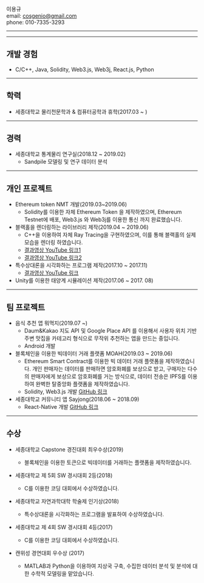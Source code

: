 
이용규  
email: cosgenio@gmail.com  
phone: 010-7335-3293

***
***

## 개발 경험
  * C/C++, Java, Solidity, Web3.js, Web3j, React.js, Python
 
***


## 학력
 * 세종대학교 물리천문학과 & 컴퓨터공학과 휴학(2017.03 ~ )

***

## 경력
  * 세종대학교 통계물리 연구실(2018.12 ~ 2019.02)
    * Sandpile 모델링 및 연구 데이터 분석
    
***
    
## 개인 프로젝트
  * Ethereum token NMT 개발(2019.03~2019.06) 
    * Solidity를 이용한 자체 Ethereum Token 을 제작하였으며, Ethereum Testnet에 배포, Web3.js 와 Web3j를 이용한 통신 까지 완료했습니다.
  * 블랙홀을 렌더링하는 라이브러리 제작(2019.04 ~ 2019.06)
    * C++을 이용하여 자체 Ray Tracing을 구현하였으며, 이를 통해 블랙홀의 실제 모습을 렌더링 하였습니다.
    * [결과영상 YouTube 링크1](https://youtu.be/u7VBTsMErjc)
    * [결과영상 YouTube 링크2](https://youtu.be/Fwbx136uIPM)
  * 특수상대론을 시각화하는 프로그램 제작(2017.10 ~ 2017.11)
    * [결과영상 YouTube 링크](https://youtu.be/oADxS49q2ZA)
  * Unity를 이용한 태양계 시뮬레이션 제작(2017.06 ~ 2017. 08)

***
  
## 팀 프로젝트
  * 음식 추천 앱 뭐먹지(2019.07 ~)
    * Daum&Kakao 지도 API 및 Google Place API 를 이용해서 사용자 위치 기반 주변 맛집을 카테고리 형식으로 무작위 추천하는 앱을 만드는 중입니다.
    * Android 개발
  * 블록체인을 이용한 빅데이터 거래 플랫폼 MOAH(2019.03 ~ 2019.06)
    * Ethereum Smart Contract를 이용한 빅 데이터 거래 플랫폼을 제작하였습니다. 개인 판매자는 데이터를 판매하면 암호화폐를 보상으로 받고, 구매자는 다수의 판매자에게 보상으로 암호화폐를 거는 방식으로, 데이터 전송은 IPFS를 이용하여 완벽한 탈중앙화 플랫폼을 제작하였습니다.
    * Solidity, Web3.js 개발 [GitHub 링크](https://github.com/lackhole/NMT-Project)
  * 세종대학교 커뮤니티 앱 Sayjong(2018.06 ~ 2018.09)
    * React-Native 개발 [GitHub 링크](https://github.com/lackhole/sayjong)
    
***

## 수상
  * 세종대학교 Capstone 경진대회 최우수상(2019)
    * 블록체인을 이용한 토큰으로 빅데이터를 거래하는 플랫폼을 제작하였습니다.


  * 세종대학교 제 5회 SW 경시대회 2등(2018)
    * C를 이용한 코딩 대회에서 수상하였습니다.
    
    
  * 세종대학교 자연과학대학 학술제 인기상(2018)
    * 특수상대론을 시각화하는 프로그램을 발표하여 수상하였습니다.


  * 세종대학교 제 4회 SW 경시대회 4등(2017)
    * C를 이용한 코딩 대회에서 수상하였습니다.
    

  * 캔위성 경연대회 우수상 (2017)
    * MATLAB과 Python을 이용하여 지상국 구축, 수집한 데이터 분석 및 분석에 대한 수학적 모델링을 맡았습니다.
    
